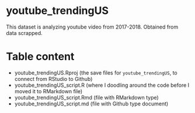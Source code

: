 # youtube_trendingUS
This dataset is analyzing youtube video from 2017-2018. Obtained from data scrapped.

# Table content
- youtube_trendingUS.Rproj (the save files for `youtube_trendingUS`, to connect from RStudio to Github)
- youtube_trendingUS_script.R (where I doodling around the code before I moved it to RMarkdown file)
- youtube_trendingUS_script.Rmd (file with RMarkdown type)
- youtube_trendingUS_script.md (file with Github type document)
